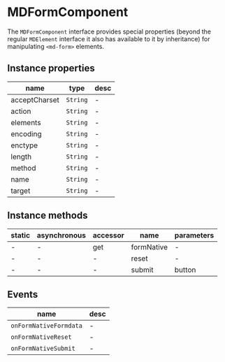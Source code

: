 # MDFormComponent
The `MDFormComponent` interface provides special properties (beyond the regular `MDElement` interface it also has available to it by inheritance) for manipulating `<md-form>` elements.

## Instance properties

name|type|desc
---|---|---
acceptCharset|`String`|-
action|`String`|-
elements|`String`|-
encoding|`String`|-
enctype|`String`|-
length|`String`|-
method|`String`|-
name|`String`|-
target|`String`|-

## Instance methods

static|asynchronous|accessor|name|parameters
---|---|---|---|---
-|-|get |formNative|-
-|-|-|reset|-
-|-|-|submit|button

## Events

name|desc
---|---
`onFormNativeFormdata`|-
`onFormNativeReset`|-
`onFormNativeSubmit`|-
